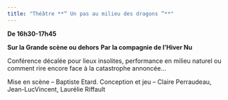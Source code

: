 ```yaml
---
title: "Théâtre **“ Un pas au milieu des dragons ”**"
---
```

__De **16h30-17h45**__ 

__Sur la Grande scène ou dehors__
__Par la compagnie de l’Hiver Nu__

Conférence décalée pour lieux insolites, performance en milieu naturel ou comment rire encore face à la catastrophe annoncée...  

Mise en scène – Baptiste Etard. Conception et jeu – Claire Perraudeau, Jean-LucVincent, Laurélie Riffault